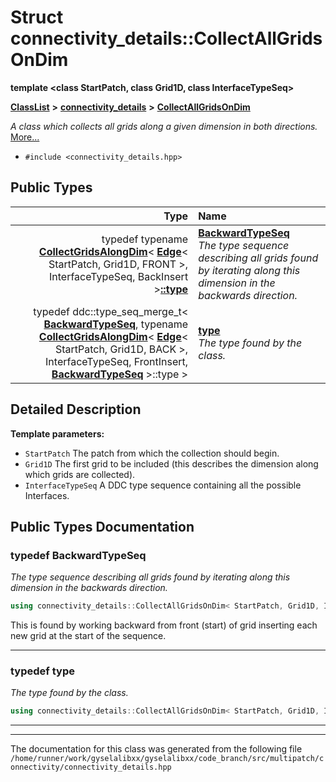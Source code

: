 

# Struct connectivity\_details::CollectAllGridsOnDim

**template &lt;class StartPatch, class Grid1D, class InterfaceTypeSeq&gt;**



[**ClassList**](annotated.md) **>** [**connectivity\_details**](namespaceconnectivity__details.md) **>** [**CollectAllGridsOnDim**](structconnectivity__details_1_1CollectAllGridsOnDim.md)



_A class which collects all grids along a given dimension in both directions._ [More...](#detailed-description)

* `#include <connectivity_details.hpp>`

















## Public Types

| Type | Name |
| ---: | :--- |
| typedef typename [**CollectGridsAlongDim**](structconnectivity__details_1_1CollectGridsAlongDim.md)&lt; [**Edge**](structEdge.md)&lt; StartPatch, Grid1D, FRONT &gt;, InterfaceTypeSeq, BackInsert &gt;[**::type**](structconnectivity__details_1_1CollectAllGridsOnDim.md#typedef-type) | [**BackwardTypeSeq**](#typedef-backwardtypeseq)  <br>_The type sequence describing all grids found by iterating along this dimension in the backwards direction._  |
| typedef ddc::type\_seq\_merge\_t&lt; [**BackwardTypeSeq**](structconnectivity__details_1_1CollectAllGridsOnDim.md#typedef-backwardtypeseq), typename [**CollectGridsAlongDim**](structconnectivity__details_1_1CollectGridsAlongDim.md)&lt; [**Edge**](structEdge.md)&lt; StartPatch, Grid1D, BACK &gt;, InterfaceTypeSeq, FrontInsert, [**BackwardTypeSeq**](structconnectivity__details_1_1CollectAllGridsOnDim.md#typedef-backwardtypeseq) &gt;::type &gt; | [**type**](#typedef-type)  <br>_The type found by the class._  |
















































## Detailed Description




**Template parameters:**


* `StartPatch` The patch from which the collection should begin. 
* `Grid1D` The first grid to be included (this describes the dimension along which grids are collected). 
* `InterfaceTypeSeq` A DDC type sequence containing all the possible Interfaces. 




    
## Public Types Documentation




### typedef BackwardTypeSeq 

_The type sequence describing all grids found by iterating along this dimension in the backwards direction._ 
```C++
using connectivity_details::CollectAllGridsOnDim< StartPatch, Grid1D, InterfaceTypeSeq >::BackwardTypeSeq =  typename CollectGridsAlongDim< Edge<StartPatch, Grid1D, FRONT>, InterfaceTypeSeq, BackInsert>::type;
```



This is found by working backward from front (start) of grid inserting each new grid at the start of the sequence. 


        

<hr>



### typedef type 

_The type found by the class._ 
```C++
using connectivity_details::CollectAllGridsOnDim< StartPatch, Grid1D, InterfaceTypeSeq >::type =  ddc::type_seq_merge_t< BackwardTypeSeq, typename CollectGridsAlongDim< Edge<StartPatch, Grid1D, BACK>, InterfaceTypeSeq, FrontInsert, BackwardTypeSeq>::type>;
```




<hr>

------------------------------
The documentation for this class was generated from the following file `/home/runner/work/gyselalibxx/gyselalibxx/code_branch/src/multipatch/connectivity/connectivity_details.hpp`

